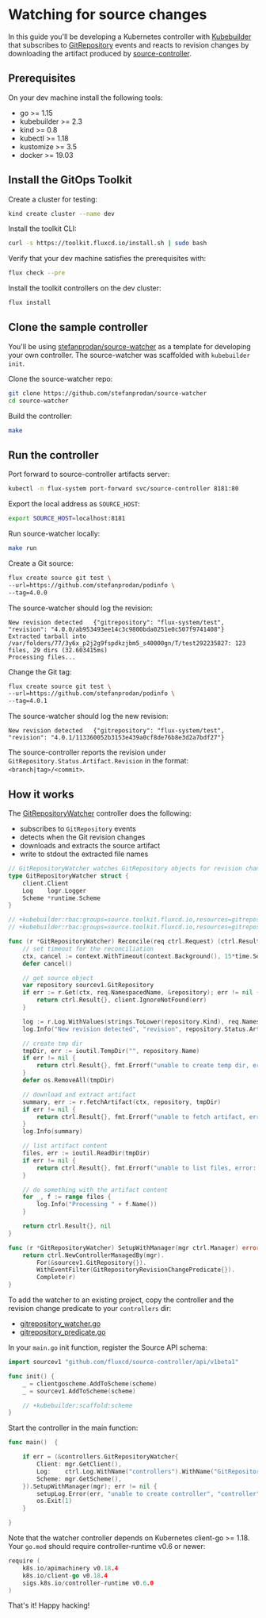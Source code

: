 # Watching for source changes

In this guide you'll be developing a Kubernetes controller with
[Kubebuilder](https://github.com/kubernetes-sigs/kubebuilder)
that subscribes to [GitRepository](../components/source/gitrepositories.md)
events and reacts to revision changes by downloading the artifact produced by
[source-controller](../components/source/controller.md).

## Prerequisites

On your dev machine install the following tools:

* go >= 1.15
* kubebuilder >= 2.3
* kind >= 0.8
* kubectl >= 1.18
* kustomize >= 3.5
* docker >= 19.03

## Install the GitOps Toolkit

Create a cluster for testing:

```sh
kind create cluster --name dev
```

Install the toolkit CLI:

```sh
curl -s https://toolkit.fluxcd.io/install.sh | sudo bash
```

Verify that your dev machine satisfies the prerequisites with:

```sh
flux check --pre
```

Install the toolkit controllers on the dev cluster:

```sh
flux install
```

## Clone the sample controller

You'll be using [stefanprodan/source-watcher](https://github.com/stefanprodan/source-watcher) as
a template for developing your own controller. The source-watcher was scaffolded with `kubebuilder init`.

Clone the source-watcher repo:

```sh
git clone https://github.com/stefanprodan/source-watcher
cd source-watcher
```

Build the controller:

```sh
make
```

## Run the controller

Port forward to source-controller artifacts server:

```sh
kubectl -n flux-system port-forward svc/source-controller 8181:80
```

Export the local address as `SOURCE_HOST`:

```sh
export SOURCE_HOST=localhost:8181
```

Run source-watcher locally:

```sh
make run
```

Create a Git source:

```sh
flux create source git test \
--url=https://github.com/stefanprodan/podinfo \
--tag=4.0.0
```

The source-watcher should log the revision:

```console
New revision detected   {"gitrepository": "flux-system/test", "revision": "4.0.0/ab953493ee14c3c9800bda0251e0c507f9741408"}
Extracted tarball into /var/folders/77/3y6x_p2j2g9fspdkzjbm5_s40000gn/T/test292235827: 123 files, 29 dirs (32.603415ms)
Processing files...
```

Change the Git tag:

```sh
flux create source git test \
--url=https://github.com/stefanprodan/podinfo \
--tag=4.0.1
```

The source-watcher should log the new revision:

```console
New revision detected   {"gitrepository": "flux-system/test", "revision": "4.0.1/113360052b3153e439a0cf8de76b8e3d2a7bdf27"}
```

The source-controller reports the revision under `GitRepository.Status.Artifact.Revision` in the format: `<branch|tag>/<commit>`.

## How it works

The [GitRepositoryWatcher](https://github.com/stefanprodan/source-watcher/blob/master/controllers/gitrepository_watcher.go)
controller does the following:

* subscribes to `GitRepository` events
* detects when the Git revision changes
* downloads and extracts the source artifact
* write to stdout the extracted file names

```go
// GitRepositoryWatcher watches GitRepository objects for revision changes
type GitRepositoryWatcher struct {
	client.Client
	Log    logr.Logger
	Scheme *runtime.Scheme
}

// +kubebuilder:rbac:groups=source.toolkit.fluxcd.io,resources=gitrepositories,verbs=get;list;watch
// +kubebuilder:rbac:groups=source.toolkit.fluxcd.io,resources=gitrepositories/status,verbs=get

func (r *GitRepositoryWatcher) Reconcile(req ctrl.Request) (ctrl.Result, error) {
	// set timeout for the reconciliation
	ctx, cancel := context.WithTimeout(context.Background(), 15*time.Second)
	defer cancel()

	// get source object
	var repository sourcev1.GitRepository
	if err := r.Get(ctx, req.NamespacedName, &repository); err != nil {
		return ctrl.Result{}, client.IgnoreNotFound(err)
	}

	log := r.Log.WithValues(strings.ToLower(repository.Kind), req.NamespacedName)
	log.Info("New revision detected", "revision", repository.Status.Artifact.Revision)

	// create tmp dir
	tmpDir, err := ioutil.TempDir("", repository.Name)
	if err != nil {
		return ctrl.Result{}, fmt.Errorf("unable to create temp dir, error: %w", err)
	}
	defer os.RemoveAll(tmpDir)

	// download and extract artifact
	summary, err := r.fetchArtifact(ctx, repository, tmpDir)
	if err != nil {
		return ctrl.Result{}, fmt.Errorf("unable to fetch artifact, error: %w", err)
	}
	log.Info(summary)

	// list artifact content
	files, err := ioutil.ReadDir(tmpDir)
	if err != nil {
		return ctrl.Result{}, fmt.Errorf("unable to list files, error: %w", err)
	}

	// do something with the artifact content
	for _, f := range files {
		log.Info("Processing " + f.Name())
	}

	return ctrl.Result{}, nil
}

func (r *GitRepositoryWatcher) SetupWithManager(mgr ctrl.Manager) error {
	return ctrl.NewControllerManagedBy(mgr).
		For(&sourcev1.GitRepository{}).
		WithEventFilter(GitRepositoryRevisionChangePredicate{}).
		Complete(r)
}
```

To add the watcher to an existing project, copy the controller and the revision change predicate to your `controllers` dir:

* [gitrepository_watcher.go](https://github.com/stefanprodan/source-watcher/blob/master/controllers/gitrepository_watcher.go)
* [gitrepository_predicate.go](https://github.com/stefanprodan/source-watcher/blob/master/controllers/gitrepository_predicate.go)

In your `main.go` init function, register the Source API schema:

```go
import sourcev1 "github.com/fluxcd/source-controller/api/v1beta1"

func init() {
	_ = clientgoscheme.AddToScheme(scheme)
	_ = sourcev1.AddToScheme(scheme)

	// +kubebuilder:scaffold:scheme
}
```

Start the controller in the main function:

```go
func main()  {

	if err = (&controllers.GitRepositoryWatcher{
		Client: mgr.GetClient(),
		Log:    ctrl.Log.WithName("controllers").WithName("GitRepositoryWatcher"),
		Scheme: mgr.GetScheme(),
	}).SetupWithManager(mgr); err != nil {
		setupLog.Error(err, "unable to create controller", "controller", "GitRepositoryWatcher")
		os.Exit(1)
	}

}
```

Note that the watcher controller depends on Kubernetes client-go >= 1.18.
Your `go.mod` should require controller-runtime v0.6 or newer:

```go
require (
	k8s.io/apimachinery v0.18.4
	k8s.io/client-go v0.18.4
	sigs.k8s.io/controller-runtime v0.6.0
)
```

That's it! Happy hacking!
